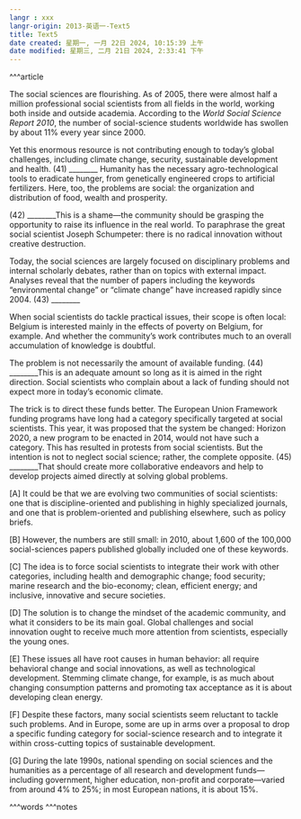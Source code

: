 ```yaml
---
langr : xxx
langr-origin: 2013-英语一-Text5
title: Text5
date created: 星期一, 一月 22日 2024, 10:15:39 上午
date modified: 星期三, 二月 21日 2024, 2:33:41 下午
---
```


^^^article

The social sciences are flourishing. As of 2005, there were almost half a million professional social scientists from all fields in the world, working both inside and outside academia. According to the _World Social Science Report 2010_, the number of social-science students worldwide has swollen by about 11% every year since 2000.

Yet this enormous resource is not contributing enough to today’s global challenges, including climate change, security, sustainable development and health. (41) ________ Humanity has the necessary agro-technological tools to eradicate hunger, from genetically engineered crops to artificial fertilizers. Here, too, the problems are social: the organization and distribution of food, wealth and prosperity.

(42) ________This is a shame—the community should be grasping the opportunity to raise its influence in the real world. To paraphrase the great social scientist Joseph Schumpeter: there is no radical innovation without creative destruction.

Today, the social sciences are largely focused on disciplinary problems and internal scholarly debates, rather than on topics with external impact. Analyses reveal that the number of papers including the keywords “environmental change” or “climate change” have increased rapidly since 2004. (43) ________

When social scientists do tackle practical issues, their scope is often local: Belgium is interested mainly in the effects of poverty on Belgium, for example. And whether the community’s work contributes much to an overall accumulation of knowledge is doubtful.

The problem is not necessarily the amount of available funding. (44) ________This is an adequate amount so long as it is aimed in the right direction. Social scientists who complain about a lack of funding should not expect more in today’s economic climate.

The trick is to direct these funds better. The European Union Framework funding programs have long had a category specifically targeted at social scientists. This year, it was proposed that the system be changed: Horizon 2020, a new program to be enacted in 2014, would not have such a category. This has resulted in protests from social scientists. But the intention is not to neglect social science; rather, the complete opposite. (45) ________That should create more collaborative endeavors and help to develop projects aimed directly at solving global problems.

[A] It could be that we are evolving two communities of social scientists: one that is discipline-oriented and publishing in highly specialized journals, and one that is problem-oriented and publishing elsewhere, such as policy briefs.

[B] However, the numbers are still small: in 2010, about 1,600 of the 100,000 social-sciences papers published globally included one of these keywords.

[C] The idea is to force social scientists to integrate their work with other categories, including health and demographic change; food security; marine research and the bio-economy; clean, efficient energy; and inclusive, innovative and secure societies.

[D] The solution is to change the mindset of the academic community, and what it considers to be its main goal. Global challenges and social innovation ought to receive much more attention from scientists, especially the young ones.

[E] These issues all have root causes in human behavior: all require behavioral change and social innovations, as well as technological development. Stemming climate change, for example, is as much about changing consumption patterns and promoting tax acceptance as it is about developing clean energy.

[F] Despite these factors, many social scientists seem reluctant to tackle such problems. And in Europe, some are up in arms over a proposal to drop a specific funding category for social-science research and to integrate it within cross-cutting topics of sustainable development.

[G] During the late 1990s, national spending on social sciences and the humanities as a percentage of all research and development funds—including government, higher education, non-profit and corporate—varied from around 4% to 25%; in most European nations, it is about 15%.




^^^words
^^^notes